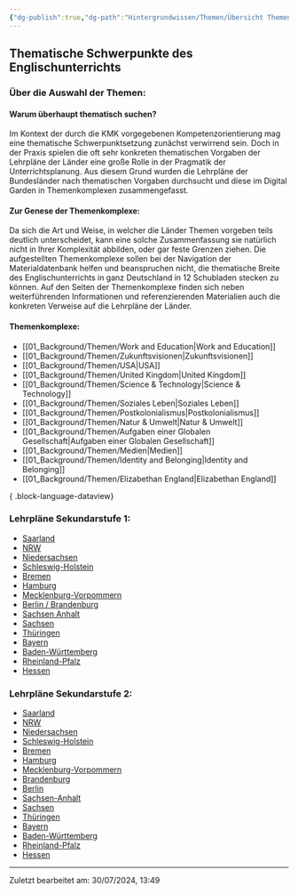 ```yaml
---
{"dg-publish":true,"dg-path":"Hintergrundwissen/Themen/Übersicht Themen und Lehrpläne.md","permalink":"/hintergrundwissen/themen/uebersicht-themen-und-lehrplaene/","pinned":true,"noteIcon":"1"}
---
```


## Thematische Schwerpunkte des Englischunterrichts

### Über die Auswahl der Themen:

#### Warum überhaupt thematisch suchen?
Im Kontext der durch die KMK vorgegebenen Kompetenzorientierung mag eine thematische Schwerpunktsetzung zunächst verwirrend sein. Doch in der Praxis spielen die oft sehr konkreten thematischen Vorgaben der Lehrpläne der Länder eine große Rolle in der Pragmatik der Unterrichtsplanung.  Aus diesem Grund wurden die Lehrpläne der Bundesländer nach thematischen Vorgaben durchsucht und diese im Digital Garden in Themenkomplexen zusammengefasst. 

#### Zur Genese der Themenkomplexe:
Da sich die Art und Weise, in welcher die Länder Themen vorgeben teils deutlich unterscheidet, kann eine solche Zusammenfassung sie natürlich nicht in Ihrer Komplexität abbilden, oder gar feste Grenzen ziehen. Die aufgestellten Themenkomplexe sollen bei der Navigation der Materialdatenbank helfen und beanspruchen nicht, die thematische Breite des Englischunterrichts in ganz Deutschland in 12 Schubladen stecken zu können.
Auf den Seiten der Themenkomplexe finden sich neben weiterführenden Informationen und referenzierenden Materialien auch die konkreten Verweise auf die Lehrpläne der Länder.

#### Themenkomplexe:
- [[01_Background/Themen/Work and Education\|Work and Education]]
- [[01_Background/Themen/Zukunftsvisionen\|Zukunftsvisionen]]
- [[01_Background/Themen/USA\|USA]]
- [[01_Background/Themen/United Kingdom\|United Kingdom]]
- [[01_Background/Themen/Science & Technology\|Science & Technology]]
- [[01_Background/Themen/Soziales Leben\|Soziales Leben]]
- [[01_Background/Themen/Postkolonialismus\|Postkolonialismus]]
- [[01_Background/Themen/Natur & Umwelt\|Natur & Umwelt]]
- [[01_Background/Themen/Aufgaben einer Globalen Gesellschaft\|Aufgaben einer Globalen Gesellschaft]]
- [[01_Background/Themen/Medien\|Medien]]
- [[01_Background/Themen/Identity and Belonging\|Identity and Belonging]]
- [[01_Background/Themen/Elizabethan England\|Elizabethan England]]

{ .block-language-dataview}
### Lehrpläne Sekundarstufe 1:
- [Saarland](https://www.saarland.de/mbk/DE/portale/bildungsserver/unterricht-und-bildungsthemen/lehrplaenehandreichungen/lehrplaeneallgemeinbildende/Gymnasium/Gymnasien_node)
- [NRW](https://www.schulentwicklung.nrw.de/lehrplaene/lehrplan/199/g9_e_klp_%203417_2019_06_23.pdf ) 
- [Niedersachsen](https://cuvo.nibis.de/cuvo.php?p=search&k0_0=Fach&v0_0=Englisch&k0_1=Schulbereich&v0_1=Sek+I&k0_2=Dokumentenart&v0_2=Kerncurriculum&)
-  [Schleswig-Holstein](https://fachportal.lernnetz.de/sh/fachanforderungen/englisch.html)
- [Bremen](https://www.lis.bremen.de/schulqualitaet/bildungsplaene/sekundarbereich-i-15226)
- [Hamburg](https://www.hamburg.de/resource/blob/122938/ea8fcb338d06e068c1e13091afa61761/englisch-gym-seki-2022-data.pdf)
- [Mecklenburg-Vorpommern](https://www.bildung-mv.de/export/sites/bildungsserver/downloads/unterricht/rahmenplaene_allgemeinbildende_schulen/Englisch/RP_EN_AHR_7-10.pdf)
- [Berlin / Brandenburg](https://bildungsserver.berlin-brandenburg.de/fileadmin/bbb/unterricht/rahmenlehrplaene/Rahmenlehrplanprojekt/amtliche_Fassung/Teil_C_Mod_Fremdsprachen_2015_11_16_web.pdf)
- [Sachsen Anhalt](https://www.bildung-lsa.de/pool/RRL_Lehrplaene/Endfassungen/lp_sks_englisch.pdf)
- [Sachsen](https://www.schulportal.sachsen.de/lplandb/index.php?lplanid=816&lplansc=Ot016RpUeeLWYkna0Y8m&token=654991b6218626633eb4edb4ca60c3f6)
- [Thüringen](https://www.schulportal-thueringen.de/lehrplaene)
- [Bayern](https://www.lehrplanplus.bayern.de/fachlehrplan/gymnasium/10/englisch)
- [Baden-Württemberg](https://www.bildungsplaene-bw.de/,Lde/LS/BP2016BW/ALLG/SEK1/E1)
- [Rheinland-Pfalz](https://bildung.rlp.de/lehrplaene/seite/1)
- [Hessen](https://kultus.hessen.de/unterricht/kerncurricula-und-lehrplaene/lehrplaene)

### Lehrpläne Sekundarstufe 2:
- [Saarland](https://www.saarland.de/mbk/DE/portale/bildungsserver/unterricht-und-bildungsthemen/lehrplaenehandreichungen/lehrplaeneallgemeinbildende/gymnasiale-oberstufe-GOS/lehrplaene_GOS_node)
- [NRW](https://www.schulentwicklung.nrw.de/lehrplaene/lehrplannavigator-s-ii/gymnasiale-oberstufe/englisch/englisch-klp-/kompetenzen/index.html )
- [Niedersachsen](https://bildungsportal-niedersachsen.de/allgemeinbildung/unterrichtsfaecher/sprachen-und-literatur/englisch-sek-ii)
- [Schleswig-Holstein](https://fachportal.lernnetz.de/sh/fachanforderungen/englisch.html)
- [Bremen](https://www.lis.bremen.de/schulqualitaet/bildungsplaene/sekundarbereich-ii-allgemeinbildend-16698)
- [Hamburg](https://www.hamburg.de/contentblob/16762884/d0738e7bafad8496f4ef1a6b9cefb926/data/fsp-englisch-gyo-2022.pdf)
- [Mecklenburg-Vorpommern](https://www.bildung-mv.de/export/sites/bildungsserver/downloads/unterricht/rahmenplaene_allgemeinbildende_schulen/Englisch/RP_EN_SEK2.pdf)
- [Brandenburg](https://bildungsserver.berlin-brandenburg.de/fileadmin/bbb/unterricht/rahmenlehrplaene/gymnasiale_oberstufe/curricula/2022/Teil_C_RLP_GOST_2022_Englisch.pdf)
- [Berlin](https://www.berlin.de/sen/bildung/unterricht/faecher-rahmenlehrplaene/rahmenlehrplaene/oberstufe/)
- [Sachsen-Anhalt](https://lisa.sachsen-anhalt.de/fileadmin/Bibliothek/Politik_und_Verwaltung/MK/LISA/Unterricht/Lehrplaene/Gym/Anpassung/Englisch_FLP_Gym_01_07_2019.pdf)
- [Sachsen](https://www.schulportal.sachsen.de/lplandb/index.php?lplanid=816&lplansc=Ot016RpUeeLWYkna0Y8m&token=88d7f28d3e9b837659d6e5b71af058ae)
- [Thüringen](https://www.schulportal-thueringen.de/media/detail?tspi=1395)
- [Bayern](https://www.lehrplanplus.bayern.de/fachlehrplan/gymnasium/11/englisch)
- [Baden-Württemberg](https://www.bildungsplaene-bw.de/site/bildungsplan/get/documents/lsbw/export-pdf/depot-pdf/ALLG/BP2016BW_ALLG_GYM_E1.pdf)
- [Rheinland-Pfalz](https://bildung.rlp.de/lehrplaene/seite/1)
- [Hessen](https://kultus.hessen.de/sites/kultusministerium.hessen.de/files/2022-09/kcgo_englisch_stand_august_2022_0.pdf)
---
Zuletzt bearbeitet am: 30/07/2024, 13:49